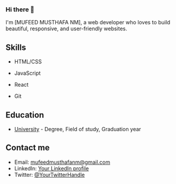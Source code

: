 ### Hi there 👋

I'm [MUFEED MUSTHAFA NM], a web developer who loves to build beautiful, responsive, and user-friendly websites. 

## Skills

- HTML/CSS
- JavaScript
- React

- Git

## Education

- [University](link) - Degree, Field of study, Graduation year

## Contact me

- Email: mufeedmusthafanm@gmail.com
- LinkedIn: [Your LinkedIn profile](link)
- Twitter: [@YourTwitterHandle](link)
